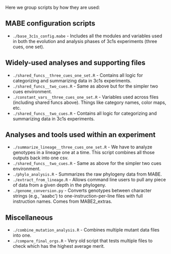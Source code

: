 Here we group scripts by how they are used: 

## MABE configuration scripts
- `./base_3c1s_config.mabe` - Includes all the modules and variables used in both the evolution and analysis phases of 3c1s experiments (three cues, one set).

## Widely-used analyses and supporting files
- `./shared_funcs__three_cues_one_set.R` - Contains all logic for categorizing and summarizing data in 3c1s experiments.
- `./shared_funcs__two_cues.R` - Same as above but for the simpler two cues environment.
- `./constant_vars__three_cues_one_set.R` - Variables used across files (including shared funcs above). Things like category names, color maps, etc.
- `./shared_funcs__two_cues.R` - Contains all logic for categorizing and summarizing data in 3c1s experiments.

## Analyses and tools used within an experiment
- `./summarize_lineage__three_cues_one_set.R` - We have to analyze genotypes in a lineage one at a time. This script combines all those outputs back into one csv.
- `./shared_funcs__two_cues.R` - Same as above for the simpler two cues environment. 
- `./phylo_analysis.R` - Summarizes the raw phylogeny data from MABE. 
- `./extract_from_lineage.R` - Allows command line users to pull any piece of data from a given depth in the phylogeny. 
- `./genome_conversion.py` - Converts genotypes between character strings (e.g., 'aaabc') to one-instruction-per-line files with full instruction names. Comes from MABE2_extras.

## Miscellaneous
- `./combine_mutation_analysis.R` - Combines multiple mutant data files into one.
- `./compare_final_orgs.R` - Very old script that tests multiple files to check which has the highest average merit.
